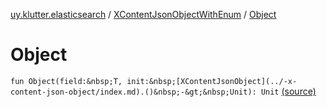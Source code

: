 [uy.klutter.elasticsearch](../index.md) / [XContentJsonObjectWithEnum](index.md) / [Object](.)


# Object

`fun Object(field:&nbsp;T, init:&nbsp;[XContentJsonObject](../-x-content-json-object/index.md).()&nbsp;-&gt;&nbsp;Unit): Unit` [(source)](https://github.com/kohesive/klutter/blob/master/elasticsearch-jdk7/src/main/kotlin/uy/klutter/elasticsearch/XContent.kt#L19)


